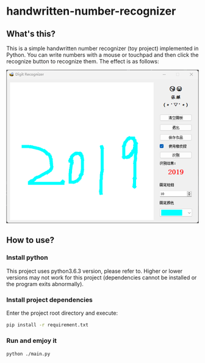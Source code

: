 # handwritten-number-recognizer

## What's this?

This is a simple handwritten number recognizer (toy project) implemented in Python. You can write numbers with a mouse or touchpad and then click the recognize button to recognize them. The effect is as follows:

![example](./tmp/2019.png)

## How to use?
### Install python
This project uses python3.6.3 version, please refer to. Higher or lower versions may not work for this project (dependencies cannot be installed or the program exits abnormally).
### Install project dependencies
Enter the project root directory and execute:
```bash
pip install -r requirement.txt
```
### Run and emjoy it
```bash
python ./main.py
```
